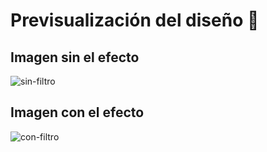 # Previsualización del diseño 🌆
## Imagen sin el efecto
![sin-filtro](https://github.com/user-attachments/assets/4abc538b-66e8-40b3-990d-8a538ceb75ef)

## Imagen con el efecto
![con-filtro](https://github.com/user-attachments/assets/a185ceb0-c395-4dd4-8549-10ba4013ef2e)
